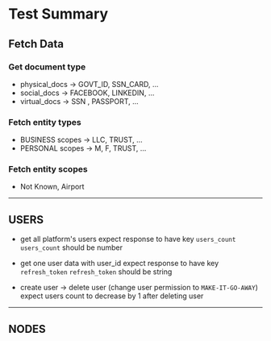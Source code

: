 
# Test Summary

## Fetch Data

### Get document type
- physical_docs -> GOVT_ID, SSN_CARD, ...
- social_docs -> FACEBOOK, LINKEDIN, ...
- virtual_docs -> SSN , PASSPORT, ...

### Fetch entity types
- BUSINESS scopes -> LLC, TRUST, ...
- PERSONAL scopes -> M, F, TRUST, ...

### Fetch entity scopes
- Not Known, Airport

---

## USERS

- get all platform's users
expect response to have key `users_count`
`users_count` should be number

- get one user data with user_id
expect response to have key `refresh_token`
`refresh_token` should be string

- create user -> delete user (change user permission to `MAKE-IT-GO-AWAY`)
expect users count to decrease by 1 after deleting user



---

## NODES





